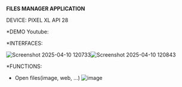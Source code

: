 ************************FILES MANAGER APPLICATION************************

DEVICE: PIXEL XL API 28

*DEMO Youtube:

*INTERFACES:

![Screenshot 2025-04-10 120733](https://github.com/user-attachments/assets/b3546fe5-429c-4662-a45d-ed02791e305d)![Screenshot 2025-04-10 120843](https://github.com/user-attachments/assets/3a1b6c5a-d426-4684-b292-f07e51026a74)

*FUNCTIONS:
  + Open files(image, web, ...)
![image](https://github.com/user-attachments/assets/9f064cea-bfab-4516-839a-9c893f82d536)
